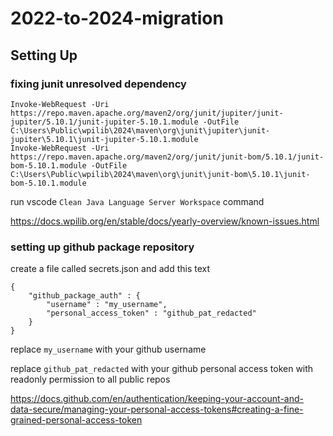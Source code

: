 # 2022-to-2024-migration

## Setting Up

### fixing junit unresolved dependency
```
Invoke-WebRequest -Uri https://repo.maven.apache.org/maven2/org/junit/jupiter/junit-jupiter/5.10.1/junit-jupiter-5.10.1.module -OutFile C:\Users\Public\wpilib\2024\maven\org\junit\jupiter\junit-jupiter\5.10.1\junit-jupiter-5.10.1.module
Invoke-WebRequest -Uri https://repo.maven.apache.org/maven2/org/junit/junit-bom/5.10.1/junit-bom-5.10.1.module -OutFile C:\Users\Public\wpilib\2024\maven\org\junit\junit-bom\5.10.1\junit-bom-5.10.1.module
```
run vscode `Clean Java Language Server Workspace` command

https://docs.wpilib.org/en/stable/docs/yearly-overview/known-issues.html

### setting up github package repository

create a file called secrets.json and add this text

```
{
    "github_package_auth" : {
        "username" : "my_username", 
        "personal_access_token" : "github_pat_redacted"
    }
}
```
replace `my_username` with your github username

replace `github_pat_redacted` with your github personal access token with readonly permission to all public repos

https://docs.github.com/en/authentication/keeping-your-account-and-data-secure/managing-your-personal-access-tokens#creating-a-fine-grained-personal-access-token